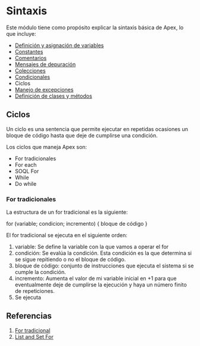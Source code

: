 # Sintaxis

Este módulo tiene como propósito explicar la sintaxis básica de Apex, lo que incluye:

- [Definición y asignación de variables]() 
- [Constantes]()
- [Comentarios]()
- [Mensajes de depuración]()
- [Colecciones]()
- [Condicionales]()
- Ciclos
- [Manejo de excepciones]()
- [Definición de clases y métodos]()

## Ciclos

Un ciclo es una sentencia que permite ejecutar en repetidas ocasiones un bloque de código hasta que deje de cumplirse una condición.

Los ciclos que maneja Apex son:  

- For tradicionales
- For each
- SOQL For
- While
- Do while

### For tradicionales

La estructura de un for tradicional es la siguiente: 

for (variable; condicion; incremento) {
    bloque de código
}

El for tradicional se ejecuta en el siguiente orden:

1. variable: Se define la variable con la que vamos a operar el for
2. condición: Se evalúa la condición. Esta condición es la que determina si se sigue repitiendo o no el bloque de código. 
3. bloque de código: conjunto de instrucciones que ejecuta el sistema si se cumple la condición.
4. incremento: Aumenta el valor de mi variable inicial en +1 para que eventualmente deje de cumplirse la ejecución y haya un número finito de repeticiones. 
5. Se ejecuta 

## Referencias

1. [For tradicional]()
2. [List and Set For]()
